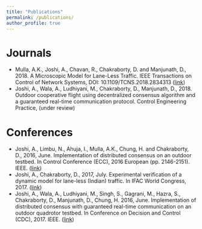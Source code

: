 ```yaml
---
title: "Publications"
permalink: /publications/
author_profile: true
---
```


Journals
========
* Mulla, A.K., Joshi, A., Chavan, R., Chakraborty, D. and Manjunath, D., 2018. A Microscopic Model for Lane-Less Traffic. IEEE Transactions on Control of Network Systems, DOI: 10.1109/TCNS.2018.2834313 ([link](https://ieeexplore.ieee.org/abstract/document/8355794))
* Joshi, A., Wala, A., Ludhiyani, M., Chakraborty, D., Manjunath, D., 2018. Outdoor cooperative flight using decentralized consensus algorithm and a guaranteed real-time communication protocol. Control Engineering Practice, (under review)

Conferences
===========
* Joshi, A., Limbu, N., Ahuja, I., Mulla, A.K., Chung, H. and Chakraborty, D., 2016, June. Implementation of distributed consensus on an outdoor testbed. In Control Conference (ECC), 2016 European (pp. 2146-2151). IEEE. ([link](https://ieeexplore.ieee.org/abstract/document/7810609/))
* Joshi, A., Chakraborty, D., 2017, July. Experimental verification of a dynamic model for lane-less (Indian) traffic. In IFAC World Congress, 2017. ([link](https://www.sciencedirect.com/science/article/pii/S2405896317315525))
* Joshi, A., Wala, A., Ludhiyani, M., Singh, S., Gagrani, M., Hazra, S., Chakraborty, D., Manjunath, D., Chung, H. 2016, June. Implementation of distributed consensus with guaranteed real-time communication on an outdoor quadrotor testbed. In Conference on Decision and Control (CDC), 2017. IEEE. ([link](https://ieeexplore.ieee.org/abstract/document/8263964/))
